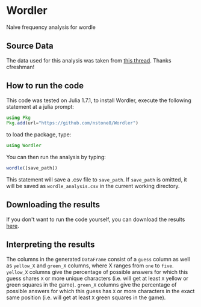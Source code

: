 # Wordler
Naive frequency analysis for wordle

## Source Data

The data used for this analysis was taken from [this thread](https://www.reddit.com/r/wordle/comments/s4tcw8/a_note_on_wordles_word_list/). Thanks cfreshman!

## How to run the code

This code was tested on Julia 1.7.1, to install Wordler, execute the following statement at a julia prompt:

```julia
using Pkg
Pkg.add(url="https://github.com/nstone8/Wordler")
```

to load the package, type:

```julia
using Wordler
```

You can then run the analysis by typing:

```julia
wordle([save_path])
```

This statement will save a .csv file to `save_path`. If `save_path` is omitted, it will be saved as `wordle_analysis.csv` in the current working directory.

## Downloading the results

If you don't want to run the code yourself, you can download the results [here](https://github.com/nstone8/wordler-results/blob/main/wordle_analysis.csv).
## Interpreting the results

The columns in the generated `DataFrame` consist of a `guess` column as well as `yellow_X` and `green_X` columns, where X ranges from `one` to `five`. `yellow_X` columns give the percentage of possible answers for which this guess shares `X` or more unique characters (i.e. will get at least `X` yellow or green squares in the game). `green_X` columns give the percentage of possible answers for which this guess has `X` or more characters in the exact same position (i.e. will get at least `X` green squares in the game).
